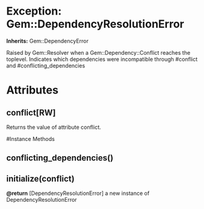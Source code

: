 # Exception: Gem::DependencyResolutionError
**Inherits:** Gem::DependencyError
    

Raised by Gem::Resolver when a Gem::Dependency::Conflict reaches the toplevel.
 Indicates which dependencies were incompatible through #conflict and
#conflicting_dependencies


# Attributes
## conflict[RW] [](#attribute-i-conflict)
Returns the value of attribute conflict.


#Instance Methods
## conflicting_dependencies() [](#method-i-conflicting_dependencies)

## initialize(conflict) [](#method-i-initialize)

**@return** [DependencyResolutionError] a new instance of DependencyResolutionError

